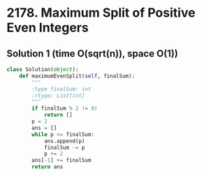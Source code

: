 # 2178. Maximum Split of Positive Even Integers

## Solution 1 (time O(sqrt(n)), space O(1))

```python
class Solution(object):
    def maximumEvenSplit(self, finalSum):
        """
        :type finalSum: int
        :rtype: List[int]
        """
        if finalSum % 2 != 0:
            return []
        p = 2
        ans = []
        while p <= finalSum:
            ans.append(p)
            finalSum -= p
            p += 2
        ans[-1] += finalSum
        return ans
```
